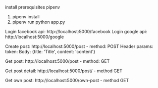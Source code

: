 install prerequisites pipenv

1. pipenv install
2. pipenv run python app.py


Login facebook api: http://localhost:5000/facebook
Login google api: http://localhost:5000/google

Create post: http://localhost:5000/post - method: POST
Header params: token: <token>
Body:
{title: 'Title', content: 'content'}

Get post: http://localhost:5000/post - method: GET

Get post detail: http://localhost:5000/post/<id> - method GET

Get own post: http://localhost:5000/own-post - method GET



